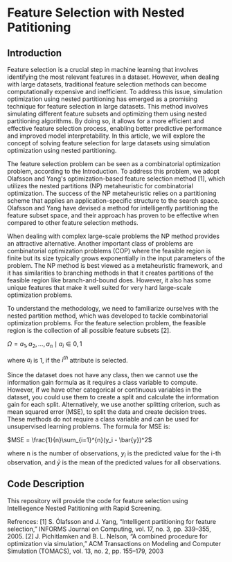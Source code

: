 # Feature Selection with Nested Patitioning
## Introduction
Feature selection is a crucial step in machine learning that involves identifying the most relevant features in a dataset. However, when dealing with large datasets, traditional feature selection methods can become computationally expensive and inefficient. To address this issue, simulation optimization using nested partitioning has emerged as a promising technique for feature selection in large datasets. This method involves simulating different feature subsets and optimizing them using nested partitioning algorithms. By doing so, it allows for a more efficient and effective feature selection process, enabling better predictive performance and improved model interpretability. In this article, we will explore the concept of solving feature selection for large datasets using simulation optimization using nested partitioning.

The feature selection problem can be seen as a combinatorial optimization problem, according to the Introduction. To address this problem, we adopt Olafsson and Yang's optimization-based feature selection method [1], which utilizes the nested partitions (NP) metaheuristic for combinatorial optimization. The success of the NP metaheuristic relies on a partitioning scheme that applies an application-specific structure to the search space. Olafsson and Yang have devised a method for intelligently partitioning the feature subset space, and their approach has proven to be effective when compared to other feature selection methods.

When dealing with complex large-scale problems the NP method provides an attractive alternative. Another important class of problems are combinatorial optimization problems (COP) where the feasible region is finite but its size typically grows exponentially in the input parameters of the problem. The NP method is best viewed as a metaheuristic framework, and it has similarities to branching methods in that it creates partitions of the feasible region like branch-and-bound does. However, it also has some unique features that make it well suited for very hard large-scale optimization problems.


To understand the methodology, we need to familiarize ourselves with the nested partition method, which was developed to tackle combinatorial optimization problems. For the feature selection problem, the feasible region is the collection of all possible feature subsets [2].

$\Omega = {{a_1, a_2, ..., a_n \mid a_i \in {0, 1}}}$

where $a_i$ is 1, if the $i^{th}$ attribute is selected.

Since the dataset does not have any class, then we cannot use the information gain formula as it requires a class variable to compute. However, if we have other categorical or continuous variables in the dataset, you could use them to create a split and calculate the information gain for each split. Alternatively, we use another splitting criterion, such as mean squared error (MSE), to split the data and create decision trees. These methods do not require a class variable and can be used for unsupervised learning problems. The formula for MSE is:

$MSE = \frac{1}{n}\sum_{i=1}^{n}(y_i - \bar{y})^2$

where n is the number of observations, $y_i$ is the predicted value for the i-th observation, and $\bar{y}$ is the mean of the predicted values for all observations.

## Code Description
This repository will provide the code for feature selection using Intelliegence Nested Patitioning with Rapid Screening.


Refrences:
[1] S. Ólafsson and J. Yang, “Intelligent partitioning for feature selection,” INFORMS Journal on Computing, vol. 17, no. 3, pp. 339–355, 2005.
[2] J. Pichitlamken and B. L. Nelson, “A combined procedure for optimization via simulation,” ACM Transactions on Modeling and Computer Simulation (TOMACS), vol. 13, no. 2, pp. 155–179, 2003
